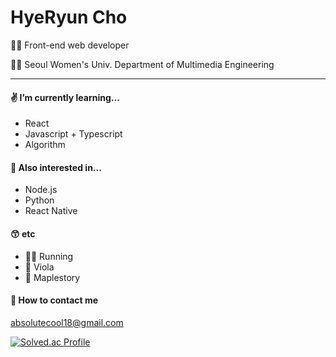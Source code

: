 # HyeRyun Cho

👩‍💻 Front-end web developer

👩‍🎓 Seoul Women's Univ. Department of Multimedia Engineering

---

#### ✌️ I’m currently learning...
 - React
 - Javascript + Typescript
 - Algorithm
 
#### 👀 Also interested in...
- Node.js
- Python
- React Native

#### 😙 etc
- 🏃‍♀️ Running
- 🎻 Viola
- 🍁 Maplestory

#### 📧 How to contact me  
absolutecool18@gmail.com

[![Solved.ac Profile](http://mazassumnida.wtf/api/v2/generate_badge?boj=absolutecool18@gmail.com)](https://solved.ac/absolutecool18@gmail.com/)

